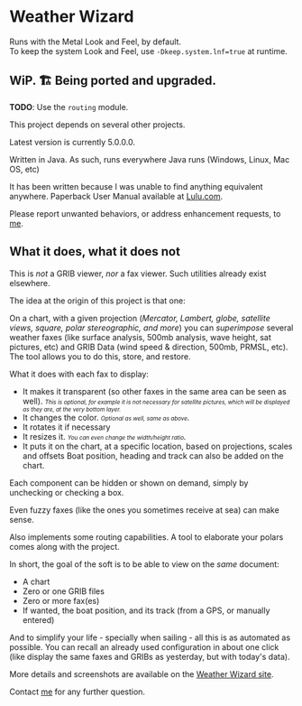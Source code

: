 # Weather Wizard

Runs with the Metal Look and Feel, by default.  
To keep the system Look and Feel, use `-Dkeep.system.lnf=true` at runtime.
## WiP. 🏗️ Being ported and upgraded.

**TODO**: Use the `routing` module.

This project depends on several other projects. 

Latest version is currently 5.0.0.0.

Written in Java. As such, runs everywhere Java runs (Windows, Linux, Mac OS, etc)

It has been written because I was unable to find anything equivalent anywhere.
Paperback User Manual available at [Lulu.com](http://www.lulu.com/shop/olivier-le-diouris/weather-wizard-user-manual/paperback/product-20064234.html).

Please report unwanted behaviors, or address enhancement requests, to [me](mailto:olivier.lediouris@gmail.com?cc=olivier@lediouris.net&subject=Weather+Wizard).

## What it does, what it does not
This is *not* a GRIB viewer, *nor* a fax viewer. Such utilities already exist elsewhere.

The idea at the origin of this project is that one:

On a chart, with a given projection (*Mercator, Lambert, globe, satellite views, square, polar stereographic, and more*) you can *_superimpose_* several weather faxes (like surface analysis, 500mb analysis, wave height, sat pictures, etc) and GRIB Data (wind speed & direction, 500mb, PRMSL, etc).
The tool allows you to do this, store, and restore.

What it does with each fax to display:
- It makes it transparent (so other faxes in the same area can be seen as well). _<font size="-3">This is optional, for example it is not necessary for satellite pictures, which will be displayed as they are, at the very bottom layer.</font>_
- It changes the color. _<font size="-3">Optional as well, same as above</font>._
- It rotates it if necessary
- It resizes it. _<font size="-3">You can even change the width/height ratio</font>._
- It puts it on the chart, at a specific location, based on projections, scales and offsets
Boat position, heading and track can also be added on the chart.

Each component can be hidden or shown on demand, simply by unchecking or checking a box.

Even fuzzy faxes (like the ones you sometimes receive at sea) can make sense.

Also implements some routing capabilities. A tool to elaborate your polars comes along with the project.

In short, the goal of the soft is to be able to view on the _same_ document:
- A chart
- Zero or one GRIB files
- Zero or more fax(es)
- If wanted, the boat position, and its track (from a GPS, or manually entered)

And to simplify your life - specially when sailing - all this is as automated as possible. You can recall an already used configuration in about one click (like display the same faxes and GRIBs as yesterday, but with today's data).

More details and screenshots are available on the [Weather Wizard site](http://weather.lediouris.net).

Contact [me](mailto:olivier.lediouris@gmail.com?cc=olivier@lediouris.net&subject=Weather+Wizard) for any further question.
